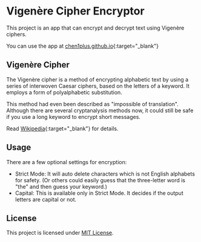 # Vigenère Cipher Encryptor

This project is an app that can encrypt and decrypt text using Vigenère ciphers.

You can use the app at [chen1plus.github.io](https://chen1plus.github.io/vigenere-cipher-encryptor/){:target="_blank"}

## Vigenère Cipher

The Vigenère cipher is a method of encrypting alphabetic text by using a series of interwoven Caesar ciphers, based on the letters of a keyword. It employs a form of polyalphabetic substitution.

This method had even been described as "impossible of translation". Although there are several cryptanalysis methods now, it could still be safe if you use a long keyword to encrypt short messages.

Read [Wikipedia](https://en.wikipedia.org/wiki/Vigen%C3%A8re_cipher){:target="_blank"} for details.

## Usage

There are a few optional settings for encryption:

- Strict Mode: It will auto delete characters which is not English alphabets for safety. (Or others could easily guess that the three-letter word is "the" and then guess your keyword.)
- Capital: This is available only in Strict Mode. It decides if the output letters are capital or not.

## License

This project is licensed under [MIT License](./LICENSE).
